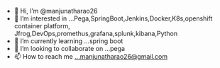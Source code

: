 - 👋 Hi, I’m @manjunatharao26
- 👀 I’m interested in ...Pega,SpringBoot,Jenkins,Docker,K8s,openshift container platform, Jfrog,DevOps,promethus,grafana,splunk,kibana,Python
- 🌱 I’m currently learning ...spring boot
- 💞️ I’m looking to collaborate on ...pega
- 📫 How to reach me ...manjunatharao26@gmail.com

<!---
manjunatharao26/manjunatharao26 is a ✨ special ✨ repository because its `README.md` (this file) appears on your GitHub profile.
You can click the Preview link to take a look at your changes.
--->
